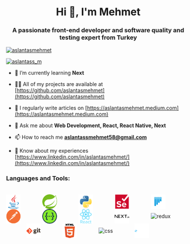 <h1 align="center">Hi 👋, I'm Mehmet</h1>
<h3 align="center">A passionate front-end developer and software quality and testing expert from Turkey</h3>

<p align="left"> <a href="https://github.com/ryo-ma/github-profile-trophy"><img src="https://github-profile-trophy.vercel.app/?username=ozcanzaferayan" alt="aslantasmehmet" /></a> </p>

<p align="left"> <a href="https://twitter.com/aslantass_m" target="blank"><img src="https://img.shields.io/twitter/follow/aslantass_m?logo=twitter&style=for-the-badge" alt="aslantass_m" /></a> </p>


- 🌱 I’m currently learning **Next**

- 👨‍💻 All of my projects are available at [https://github.com/aslantasmehmet](https://github.com/aslantasmehmet)

- 📝 I regularly write articles on [https://aslantasmehmet.medium.com](https://aslantasmehmet.medium.com)

- 💬 Ask me about **Web Development, React, React Native, Next**

- 📫 How to reach me **aslantassmehmet58@gmail.com**

- 📄 Know about my experiences [https://www.linkedin.com/in/aslantasmehmet/](https://www.linkedin.com/in/aslantasmehmet/)

<h3 align="left">Languages and Tools:</h3>

<div style="display: inline_block"><br>
  <img height="40" align="center" alt="java" height="30" width="40" src="https://github.com/devicons/devicon/blob/master/icons/java/java-original.svg">
 &nbsp;&nbsp;&nbsp;&nbsp;&nbsp;&nbsp;&nbsp;&nbsp;&nbsp;&nbsp;&nbsp;&nbsp;&nbsp;
  <img height="40" align="center" alt="spring" height="30" width="40" src="https://github.com/devicons/devicon/blob/master/icons/spring/spring-original.svg">
 &nbsp;&nbsp;&nbsp;&nbsp;&nbsp;&nbsp;&nbsp;&nbsp;&nbsp;&nbsp;&nbsp;&nbsp;&nbsp;
  <img height="40" align="center" alt="python" height="30" width="40" src="https://github.com/devicons/devicon/blob/master/icons/python/python-original.svg">
  &nbsp;&nbsp;&nbsp;&nbsp;&nbsp;&nbsp;&nbsp;&nbsp;&nbsp;&nbsp;&nbsp;&nbsp;&nbsp;
   <img height="40" align="center" alt="selenium" height="30" width="40" src="https://github.com/devicons/devicon/blob/master/icons/selenium/selenium-original.svg">
   &nbsp;&nbsp;&nbsp;&nbsp;&nbsp;&nbsp;&nbsp;&nbsp;&nbsp;&nbsp;&nbsp;&nbsp;&nbsp;
 <img height="40" align="center" alt="pytest" height="30" width="40" src="https://github.com/devicons/devicon/blob/master/icons/pytest/pytest-plain.svg">
  &nbsp;&nbsp;&nbsp;&nbsp;&nbsp;&nbsp;&nbsp;&nbsp;&nbsp;&nbsp;&nbsp;&nbsp;&nbsp;
  <img height="40" align="center" alt="postman" height="30" width="40" src="https://raw.githubusercontent.com/devicons/devicon/master/icons/postman/postman-original.svg">
 &nbsp;&nbsp;&nbsp;&nbsp;&nbsp;&nbsp;&nbsp;&nbsp;&nbsp;&nbsp;&nbsp;&nbsp;&nbsp;
  <img height="40" align="center" alt="swagger" height="30" width="40" src="https://raw.githubusercontent.com/devicons/devicon/master/icons/swagger/swagger-original.svg">
 &nbsp;&nbsp;&nbsp;&nbsp;&nbsp;&nbsp;&nbsp;&nbsp;&nbsp;&nbsp;&nbsp;&nbsp;&nbsp;
   <img height="40" align="center" alt="Ismail-Vue" height="30" width="40" src="https://github.com/devicons/devicon/blob/master/icons/react/react-original-wordmark.svg">
  &nbsp;&nbsp;&nbsp;&nbsp;&nbsp;&nbsp;&nbsp;&nbsp;&nbsp;&nbsp;&nbsp;&nbsp;&nbsp;
  <img height="40" align="center" alt="nextjs" height="30" width="40" src="https://github.com/devicons/devicon/blob/master/icons/nextjs/nextjs-original-wordmark.svg">
  &nbsp;&nbsp;&nbsp;&nbsp;&nbsp;&nbsp;&nbsp;&nbsp;&nbsp;&nbsp;&nbsp;&nbsp;&nbsp;
  <img height="40" align="center" alt="redux" height="30" width="40" src="https://github.com/devicons/devicon/blob/master/icons/redux/redux-original-wordmark.svg">
  &nbsp;&nbsp;&nbsp;&nbsp;&nbsp;&nbsp;&nbsp;&nbsp;&nbsp;&nbsp;&nbsp;&nbsp;&nbsp;
  <img height="40" align="center" alt="git" height="30" width="40" src="https://github.com/devicons/devicon/blob/master/icons/git/git-original-wordmark.svg">
  &nbsp;&nbsp;&nbsp;&nbsp;&nbsp;&nbsp;&nbsp;&nbsp;&nbsp;&nbsp;&nbsp;&nbsp;&nbsp;
  <img height="40" align="center" alt="html5" height="30" width="40" src="https://github.com/devicons/devicon/blob/master/icons/html5/html5-original-wordmark.svg">
  &nbsp;&nbsp;&nbsp;&nbsp;&nbsp;&nbsp;&nbsp;&nbsp;&nbsp;&nbsp;&nbsp;&nbsp;&nbsp;
  <img height="40" align="center" alt="css" height="30" width="40" src="https://github.com/devicons/devicon/blob/master/icons/css/css-original-wordmark.svg">
  &nbsp;&nbsp;&nbsp;&nbsp;&nbsp;&nbsp;&nbsp;&nbsp;&nbsp;&nbsp;&nbsp;&nbsp;&nbsp;
 <img height="40" align="center" alt="tailwindcss" height="30" width="40" src="https://github.com/devicons/devicon/blob/master/icons/tailwindcss/tailwindcss-original-wordmark.svg">
  &nbsp;&nbsp;&nbsp;&nbsp;&nbsp;&nbsp;&nbsp;&nbsp;&nbsp;&nbsp;&nbsp;&nbsp;&nbsp;
 
</div>

